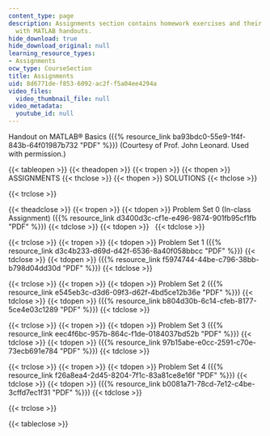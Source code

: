 ```yaml
---
content_type: page
description: Assignments section contains homework exercises and their solutions along
  with MATLAB handouts.
hide_download: true
hide_download_original: null
learning_resource_types:
- Assignments
ocw_type: CourseSection
title: Assignments
uid: 8d6771de-f853-6092-ac2f-f5a04ee4294a
video_files:
  video_thumbnail_file: null
video_metadata:
  youtube_id: null
---
```


Handout on MATLAB® Basics ({{% resource_link ba93bdc0-55e9-1f4f-843b-64f01987b732 "PDF" %}}) (Courtesy of Prof. John Leonard. Used with permission.)

{{< tableopen >}}
{{< theadopen >}}
{{< tropen >}}
{{< thopen >}}
ASSIGNMENTS
{{< thclose >}}
{{< thopen >}}
SOLUTIONS
{{< thclose >}}

{{< trclose >}}

{{< theadclose >}}
{{< tropen >}}
{{< tdopen >}}
Problem Set 0 (In-class Assignment) ({{% resource_link d3400d3c-cf1e-e496-9874-901fb95cf1fb "PDF" %}})
{{< tdclose >}}
{{< tdopen >}}
 
{{< tdclose >}}

{{< trclose >}}
{{< tropen >}}
{{< tdopen >}}
Problem Set 1 ({{% resource_link d3c4b233-d69d-d42f-6536-8a40f058bbcc "PDF" %}})
{{< tdclose >}}
{{< tdopen >}}
({{% resource_link f5974744-44be-c796-38bb-b798d04dd30d "PDF" %}})
{{< tdclose >}}

{{< trclose >}}
{{< tropen >}}
{{< tdopen >}}
Problem Set 2 ({{% resource_link e545eb3c-d3d6-09f3-d62f-4bd5ce12b36e "PDF" %}})
{{< tdclose >}}
{{< tdopen >}}
({{% resource_link b804d30b-6c14-cfeb-8177-5ce4e03c1289 "PDF" %}})
{{< tdclose >}}

{{< trclose >}}
{{< tropen >}}
{{< tdopen >}}
Problem Set 3 ({{% resource_link eec4f6bc-957b-864c-f1de-0184037bd52b "PDF" %}})
{{< tdclose >}}
{{< tdopen >}}
({{% resource_link 97b15abe-e0cc-2591-c70e-73ecb691e784 "PDF" %}})
{{< tdclose >}}

{{< trclose >}}
{{< tropen >}}
{{< tdopen >}}
Problem Set 4 ({{% resource_link f26a8ea4-2d45-8204-7f1c-83a81ce8e16f "PDF" %}})
{{< tdclose >}}
{{< tdopen >}}
({{% resource_link b0081a71-78cd-7e12-c4be-3cffd7ec1f31 "PDF" %}})
{{< tdclose >}}

{{< trclose >}}

{{< tableclose >}}